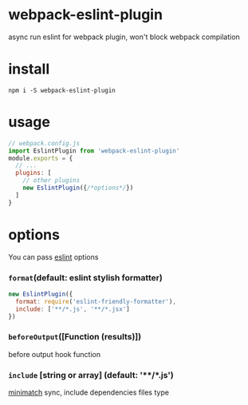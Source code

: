 # webpack-eslint-plugin

async run eslint for webpack plugin, won't block webpack compilation

# install

```
npm i -S webpack-eslint-plugin
```

# usage

```js
// webpack.config.js
import EslintPlugin from 'webpack-eslint-plugin'
module.exports = {
  // ...
  plugins: [
    // other plugins
    new EslintPlugin({/*options*/})
  ]
}
```

# options

You can pass [eslint](http://eslint.org/docs/developer-guide/nodejs-api#cliengine) options

### `format`(default: eslint stylish formatter)

```js
new EslintPlugin({
  format: require('eslint-friendly-formatter'),
  include: ['**/*.js', '**/*.jsx']
})
```

### `beforeOutput`([Function (results)])

before output hook function

### `include` [string or array]  (default: '**/*.js')
[minimatch](https://www.npmjs.com/package/minimatch) sync, include dependencies files type





